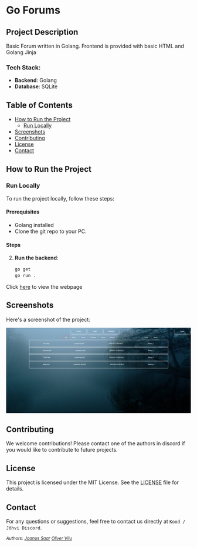 # Go Forums

## Project Description

Basic Forum written in Golang.
Frontend is provided with basic HTML and Golang Jinja

### Tech Stack:

- **Backend**: Golang
- **Database**: SQLite

## Table of Contents

- [How to Run the Project](#how-to-run-the-project)
  - [Run Locally](#run-locally)
- [Screenshots](#Screenshots)
- [Contributing](#contributing)
- [License](#license)
- [Contact](#contact)

## How to Run the Project

### Run Locally

To run the project locally, follow these steps:

#### Prerequisites

- Golang installed
- Clone the git repo to your PC.

#### Steps

2. **Run the backend**:
   
   ```bash
   go get
   go run .
   ```

Click [here](http://localhost:8080) to view the webpage

## Screenshots

Here's a screenshot of the project:

![Project Screenshot](GoForum.jpg)

## Contributing

We welcome contributions! Please contact one of the authors in discord if you would like to contribute to future projects.

## License

This project is licensed under the MIT License. See the [LICENSE](https://opensource.org/license/mit) file for details.

## Contact

For any questions or suggestions, feel free to contact us directly at `Kood / Jõhvi Discord`.

_<sup>Authors: [Jaanus Saar](https://github.com/The-Estonian) [Oliver Vilu](https://github.com/husmer)_</sup>